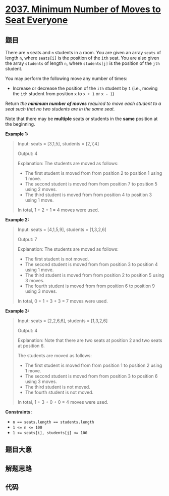 # [2037. Minimum Number of Moves to Seat Everyone](https://leetcode.com/problems/minimum-number-of-moves-to-seat-everyone/)

## 题目

There are `n` seats and `n` students in a room. You are given an array `seats`
of length `n`, where `seats[i]` is the position of the `ith` seat. You are
also given the array `students` of length `n`, where `students[j]` is the
position of the `jth` student.

You may perform the following move any number of times:

  * Increase or decrease the position of the `ith` student by `1` (i.e., moving the `ith` student from position `x` to `x + 1` or `x - 1`)

Return _the **minimum number of moves** required to move each student to a
seat_ _such that no two students are in the same seat._

Note that there may be **multiple** seats or students in the **same** position
at the beginning.



**Example 1:**

> Input: seats = [3,1,5], students = [2,7,4]
> 
> Output: 4
> 
> Explanation: The students are moved as follows:
> - The first student is moved from from position 2 to position 1 using 1 move.
> - The second student is moved from from position 7 to position 5 using 2 moves.
> - The third student is moved from from position 4 to position 3 using 1 move.
> 
> In total, 1 + 2 + 1 = 4 moves were used.

**Example 2:**

> Input: seats = [4,1,5,9], students = [1,3,2,6]
> 
> Output: 7
> 
> Explanation: The students are moved as follows:
> - The first student is not moved.
> - The second student is moved from from position 3 to position 4 using 1 move.
> - The third student is moved from from position 2 to position 5 using 3 moves.
> - The fourth student is moved from from position 6 to position 9 using 3 moves.
> 
> In total, 0 + 1 + 3 + 3 = 7 moves were used.

**Example 3:**

> Input: seats = [2,2,6,6], students = [1,3,2,6]
> 
> Output: 4
> 
> Explanation: Note that there are two seats at position 2 and two seats at position 6.
> 
> The students are moved as follows:
> - The first student is moved from from position 1 to position 2 using 1 move.
> - The second student is moved from from position 3 to position 6 using 3 moves.
> - The third student is not moved.
> - The fourth student is not moved.
> 
> In total, 1 + 3 + 0 + 0 = 4 moves were used.

**Constraints:**

  * `n == seats.length == students.length`
  * `1 <= n <= 100`
  * `1 <= seats[i], students[j] <= 100`


## 题目大意

## 解题思路

## 代码

```javascript

```


